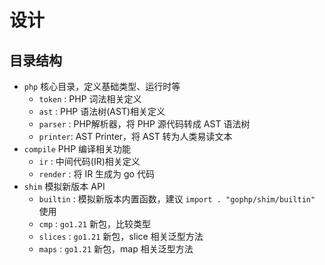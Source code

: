 # 设计

## 目录结构

- `php` 核心目录，定义基础类型、运行时等
    - `token`  : PHP 词法相关定义
    - `ast`    : PHP 语法树(AST)相关定义
    - `parser` : PHP解析器，将 PHP 源代码转成 AST 语法树
    - `printer`: AST Printer，将 AST 转为人类易读文本
- `compile` PHP 编译相关功能
    - `ir`     : 中间代码(IR)相关定义
    - `render` : 将 IR 生成为 go 代码
- `shim` 模拟新版本 API
    - `builtin` : 模拟新版本内置函数，建议 `import . "gophp/shim/builtin"` 使用
    - `cmp`     : `go1.21` 新包，比较类型
    - `slices`  : `go1.21` 新包，slice 相关泛型方法
    - `maps`    : `go1.21` 新包，map 相关泛型方法